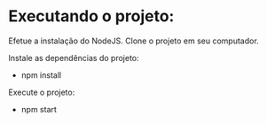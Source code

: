 # Executando o projeto:

Efetue a instalação do NodeJS.
Clone o projeto em seu computador.

Instale as dependências do projeto:
- npm install

Execute o projeto:
- npm start